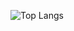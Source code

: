 ![Top Langs](https://github-readme-stats.vercel.app/api/top-langs/?username=kazeulo&layout=compact)
